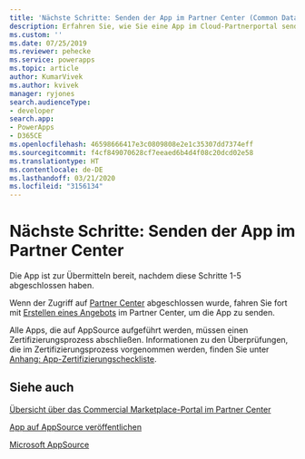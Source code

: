 ```yaml
---
title: 'Nächste Schritte: Senden der App im Partner Center (Common Data Service) | Microsoft Docs'
description: Erfahren Sie, wie Sie eine App im Cloud-Partnerportal senden, damit sie auf AppSource aufgeführt wird.
ms.custom: ''
ms.date: 07/25/2019
ms.reviewer: pehecke
ms.service: powerapps
ms.topic: article
author: KumarVivek
ms.author: kvivek
manager: ryjones
search.audienceType:
- developer
search.app:
- PowerApps
- D365CE
ms.openlocfilehash: 46598666417e3c0809808e2e1c35307dd7374eff
ms.sourcegitcommit: f4cf849070628cf7eeaed6b4d4f08c20dcd02e58
ms.translationtype: HT
ms.contentlocale: de-DE
ms.lasthandoff: 03/21/2020
ms.locfileid: "3156134"
---
```

# <a name="next-steps-submit-your-app-on-partner-center"></a>Nächste Schritte: Senden der App im Partner Center

Die App ist zur Übermitteln bereit, nachdem diese Schritte 1-5 abgeschlossen haben. 

Wenn der Zugriff auf [Partner Center](https://partner.microsoft.com/dashboard/account/v3/enrollment/introduction/azureisv) abgeschlossen wurde, fahren Sie fort mit [Erstellen eines Angebots](https://docs.microsoft.com/azure/marketplace/partner-center-portal/offer-creation-checklist) im Partner Center, um die App zu senden.

Alle Apps, die auf AppSource aufgeführt werden, müssen einen Zertifizierungsprozess abschließen. Informationen zu den Überprüfungen, die im Zertifizierungsprozess vorgenommen werden, finden Sie unter [Anhang: App-Zertifizierungscheckliste](appendix-app-certification-checklist.md).

## <a name="see-also"></a>Siehe auch

[Übersicht über das Commercial Marketplace-Portal im Partner Center](https://docs.microsoft.com/azure/marketplace/partner-center-portal/commercial-marketplace-overview)  

[App auf AppSource veröffentlichen](publish-app-appsource.md)

[Microsoft AppSource](https://appsource.microsoft.com)
